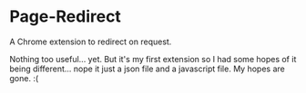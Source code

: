 # Page-Redirect
A Chrome extension to redirect on request. 

Nothing too useful... yet.
But it's my first extension so I had some hopes of it being different... nope it just a json file and a javascript file. 
My hopes are gone. :(
